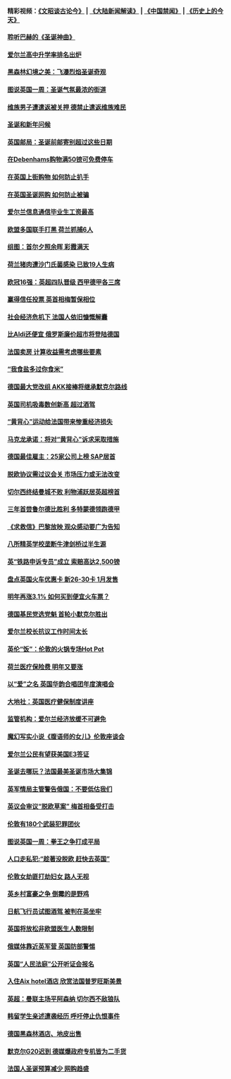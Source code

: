 #### 精彩视频：[《文昭谈古论今》](https://github.com/gfw-breaker/wenzhao/blob/master/README.md?t=12141831) | [《大陆新闻解读》](https://github.com/gfw-breaker/ntdtv-comedy/blob/master/README.md?t=12141831) | [《中国禁闻》](https://github.com/gfw-breaker/ntdtv-news/blob/master/README.md?t=12141831) | [《历史上的今天》](https://github.com/gfw-breaker/today-in-history/blob/master/README.md?t=12141831) 

#### [聆听巴赫的《圣诞神曲》](../pages/nsc974/n10910868.md?t=12141831) 

#### [爱尔兰高中升学率排名出炉](../pages/nsc974/n10910761.md?t=12141831) 

#### [黑森林幻境之美：飞瀑烈焰圣诞奇观](../pages/nsc974/n10909442.md?t=12141831) 

#### [图说英国一周：圣诞气氛最浓的街道](../pages/nsc974/n10909173.md?t=12141831) 

#### [维族男子遭遣返被关押 德禁止遣返维族难民](../pages/nsc974/n10908943.md?t=12141831) 

#### [圣诞和新年问候](../pages/nsc974/n10909160.md?t=12141831) 

#### [英国邮局：圣诞前邮寄别超过这些日期](../pages/nsc974/n10909151.md?t=12141831) 

#### [在Debenhams购物满50镑可免费停车](../pages/nsc974/n10909136.md?t=12141831) 

#### [在英国上街购物 如何防止扒手](../pages/nsc974/n10909106.md?t=12141831) 

#### [在英国圣诞网购 如何防止被骗](../pages/nsc974/n10909085.md?t=12141831) 

#### [爱尔兰信息通信毕业生工资最高](../pages/nsc974/n10908531.md?t=12141831) 

#### [欧盟多国联手打黑 荷兰抓捕6人](../pages/nsc974/n10908389.md?t=12141831) 

#### [组图：首尔夕照余晖 彩霞满天](../pages/nsc974/n10908293.md?t=12141831) 

#### [荷兰猪肉遭沙门氏菌感染 已致19人生病](../pages/nsc974/n10908299.md?t=12141831) 

#### [欧冠16强：英超四队晋级 西甲德甲各三席](../pages/nsc974/n10907296.md?t=12141831) 

#### [赢得信任投票 英首相梅暂保相位](../pages/nsc974/n10907229.md?t=12141831) 

#### [社会经济危机下 法国人依旧慷慨解囊](../pages/nsc974/n10906090.md?t=12141831) 

#### [比Aldi还便宜 俄罗斯廉价超市将登陆德国](../pages/nsc974/n10905994.md?t=12141831) 

#### [法国卖房 计算收益需考虑哪些要素](../pages/nsc974/n10906125.md?t=12141831) 

#### [“我食盐多过你食米”](../pages/nsc974/n10905976.md?t=12141831) 

#### [德国最大党改组 AKK接棒将继承默克尔路线](../pages/nsc974/n10904680.md?t=12141831) 

#### [英国司机吸毒数创新高 超过酒驾](../pages/nsc974/n10904490.md?t=12141831) 

#### [“黄背心”运动给法国带来惨重经济损失](../pages/nsc974/n10904100.md?t=12141831) 

#### [马克龙承诺：将对“黄背心”诉求采取措施](../pages/nsc974/n10904057.md?t=12141831) 

#### [德国最佳雇主：25家公司上榜 SAP居首](../pages/nsc974/n10903789.md?t=12141831) 

#### [脱欧协议需过议会关 市场压力或无法改变](../pages/nsc974/n10901979.md?t=12141831) 

#### [切尔西终结曼城不败 利物浦跃居英超榜首](../pages/nsc974/n10900582.md?t=12141831) 

#### [三年首尝鲁尔德比胜利 多特蒙德领跑德甲](../pages/nsc974/n10900592.md?t=12141831) 

#### [《求救信》巴黎放映 观众感动要广为告知](../pages/nsc974/n10900019.md?t=12141831) 

#### [八所精英学校垄断牛津剑桥过半生源](../pages/nsc974/n10899861.md?t=12141831) 

#### [英“铁路申诉专员”成立 索赔高达2,500镑](../pages/nsc974/n10899001.md?t=12141831) 

#### [盘点英国火车优惠卡 新26-30卡 1月发售](../pages/nsc974/n10898992.md?t=12141831) 

#### [明年再涨3.1%   如何买到便宜火车票？](../pages/nsc974/n10898985.md?t=12141831) 

#### [德国基民党选党魁 首轮小默克尔胜出](../pages/nsc974/n10897678.md?t=12141831) 

#### [爱尔兰校长抗议工作时间太长](../pages/nsc974/n10897164.md?t=12141831) 

#### [英伦“饭”：伦敦的火锅专场Hot Pot](../pages/nsc974/n10897146.md?t=12141831) 

#### [荷兰医疗保险费 明年又要涨](../pages/nsc974/n10897113.md?t=12141831) 

#### [以“爱”之名 英国华韵合唱团年度演唱会](../pages/nsc974/n10897132.md?t=12141831) 

#### [大地社：英国医疗健保制度讲座](../pages/nsc974/n10897109.md?t=12141831) 

#### [监管机构：爱尔兰经济放缓不可避免](../pages/nsc974/n10897047.md?t=12141831) 

#### [魔幻写实小说《腹语师的女儿》伦敦座谈会](../pages/nsc974/n10897070.md?t=12141831) 

#### [爱尔兰公民有望获美国E3签证](../pages/nsc974/n10896956.md?t=12141831) 

#### [圣诞去哪玩？法国最美圣诞市场大集锦](../pages/nsc974/n10895365.md?t=12141831) 

#### [英军情局主管警告俄国：不要低估我们](../pages/nsc974/n10895238.md?t=12141831) 

#### [英议会审议“脱欧草案” 梅首相备受打击](../pages/nsc974/n10895260.md?t=12141831) 

#### [伦敦有180个武装犯罪团伙](../pages/nsc974/n10895487.md?t=12141831) 

#### [图说英国一周：拳王之争打成平局](../pages/nsc974/n10895330.md?t=12141831) 

#### [人口走私犯:“趁著没脱欧 赶快去英国”](../pages/nsc974/n10895316.md?t=12141831) 

#### [伦敦女劫匪打劫妇女 路人无视](../pages/nsc974/n10895309.md?t=12141831) 

#### [英乡村富豪之争  倒霉的是野鸡](../pages/nsc974/n10895305.md?t=12141831) 

#### [日航飞行员试图酒驾  被判在英坐牢](../pages/nsc974/n10895291.md?t=12141831) 

#### [英国将放松非欧盟医生人数限制](../pages/nsc974/n10895286.md?t=12141831) 

#### [俄媒体靠近英军营 英国防部警惕](../pages/nsc974/n10895265.md?t=12141831) 

#### [英国“人民法庭”公开听证会报名](../pages/nsc974/n10895219.md?t=12141831) 

#### [入住Aix hotel酒店 欣赏法国普罗旺斯美景](../pages/nsc974/n10894800.md?t=12141831) 

#### [英超：曼联主场平阿森纳 切尔西不敌狼队](../pages/nsc974/n10893786.md?t=12141831) 

#### [韩留学生亲述遭袭经历 呼吁停止仇恨事件](../pages/nsc974/n10893538.md?t=12141831) 

#### [德国黑森林酒店、地皮出售](../pages/nsc974/n10893286.md?t=12141831) 

#### [默克尔G20迟到 德媒爆政府专机皆为二手货](../pages/nsc974/n10892503.md?t=12141831) 

#### [法国人圣诞预算减少 网购趋盛](../pages/nsc974/n10892541.md?t=12141831) 

